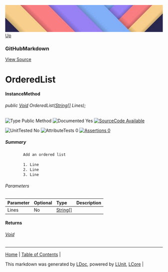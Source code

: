 ![](../Content/LDoc-banner-small.png "")
[Up](GitHubMarkdown.md)
### GitHubMarkdown
[View Source](../Markdown/GitHubMarkdown.cs)
# OrderedList
#### InstanceMethod
###### public <a href="https://www.google.com/#q=C%23+System.void" alt="Search for 'System.void'" target="_blank">Void</a> OrderedList(<a href="https://www.google.com/#q=C%23+System.String[]" alt="Search for 'System.String[]'" target="_blank">String[]</a> Lines);

![Type Public Method](http://b.repl.ca/v1/Type-Public%20Method-lightgrey.png "") ![Documented Yes](http://b.repl.ca/v1/Documented-Yes-brightgreen.png "") [![SourceCode Available](http://b.repl.ca/v1/SourceCode-Available-brightgreen.png "")](../Markdown/GitHubMarkdown.cs#L137)

![UnitTested No](http://b.repl.ca/v1/UnitTested-No-lightgrey.png "") ![AttributeTests 0](http://b.repl.ca/v1/AttributeTests-0-lightgrey.png "") [![Assertions 0](http://b.repl.ca/v1/Assertions-0-lightgrey.png "")](../Markdown/GitHubMarkdown.cs)
##### Summary

            Add an ordered list
            
            1. Line
            2. Line
            3. Line
            
            
###### Parameters

Parameter | Optional | Type | Description
:---  | :---  | :---  | :--- 
Lines | No | <a href="https://www.google.com/#q=C%23+System.String[]" alt="Search for 'System.String[]'" target="_blank">String[]</a> | 

#### Returns
###### <a href="https://www.google.com/#q=C%23+System.void" alt="Search for 'System.void'" target="_blank">Void</a>
---

[Home](../../README.md) | [Table of Contents](../../TableOfContents.md) | 


This markdown was generated by [LDoc](https://github.com/CodeSingularity/LDoc), powered by [LUnit](https://github.com/CodeSingularity/LUnit), [LCore](https://github.com/CodeSingularity/LCore) | 

